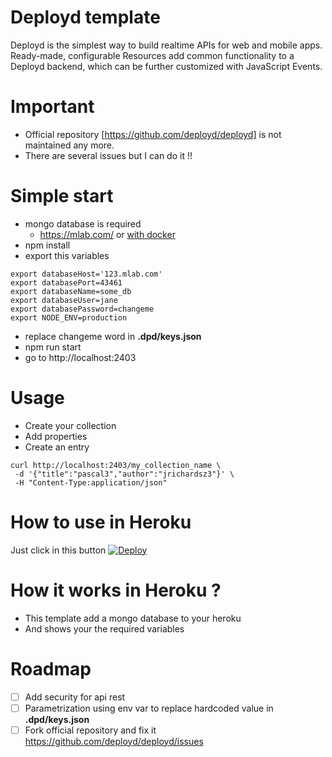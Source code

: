 # Deployd template

Deployd is the simplest way to build realtime APIs for web and mobile apps. Ready-made, configurable Resources add common functionality to a Deployd backend, which can be further customized with JavaScript Events.

# Important

- Official repository [https://github.com/deployd/deployd] is not maintained any more.
- There are several issues but I can do it !!

# Simple start

- mongo database is required
  - https://mlab.com/ or [with docker](https://gist.github.com/jrichardsz/3f5ab6cffb2a4393fda331315469ad83)
- npm install
- export this variables

```
export databaseHost='123.mlab.com'
export databasePort=43461
export databaseName=some_db
export databaseUser=jane
export databasePassword=changeme
export NODE_ENV=production
```
- replace changeme word in **.dpd/keys.json**
- npm run start
- go to http://localhost:2403

# Usage

- Create your collection
- Add properties
- Create an entry

```
curl http://localhost:2403/my_collection_name \
 -d '{"title":"pascal3","author":"jrichardsz3"}' \
 -H "Content-Type:application/json"
```

# How to use in Heroku

Just click in this button
[![Deploy](https://www.herokucdn.com/deploy/button.png)](https://heroku.com/deploy?template=https://github.com/rad-frameworks/deployd-heroku-template)


# How it works in Heroku ?

- This template add a mongo database to your heroku
- And shows your the required variables


# Roadmap

- [ ] Add security for api rest
- [ ] Parametrization using env var to replace hardcoded value in **.dpd/keys.json**
- [ ] Fork official repository and fix it https://github.com/deployd/deployd/issues
